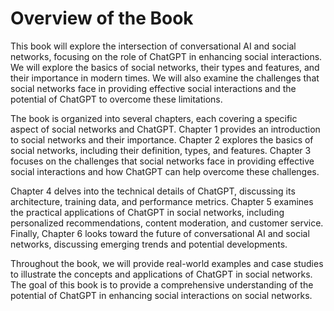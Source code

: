 Overview of the Book
==================================

This book will explore the intersection of conversational AI and social networks, focusing on the role of ChatGPT in enhancing social interactions. We will explore the basics of social networks, their types and features, and their importance in modern times. We will also examine the challenges that social networks face in providing effective social interactions and the potential of ChatGPT to overcome these limitations.

The book is organized into several chapters, each covering a specific aspect of social networks and ChatGPT. Chapter 1 provides an introduction to social networks and their importance. Chapter 2 explores the basics of social networks, including their definition, types, and features. Chapter 3 focuses on the challenges that social networks face in providing effective social interactions and how ChatGPT can help overcome these challenges.

Chapter 4 delves into the technical details of ChatGPT, discussing its architecture, training data, and performance metrics. Chapter 5 examines the practical applications of ChatGPT in social networks, including personalized recommendations, content moderation, and customer service. Finally, Chapter 6 looks toward the future of conversational AI and social networks, discussing emerging trends and potential developments.

Throughout the book, we will provide real-world examples and case studies to illustrate the concepts and applications of ChatGPT in social networks. The goal of this book is to provide a comprehensive understanding of the potential of ChatGPT in enhancing social interactions on social networks.


